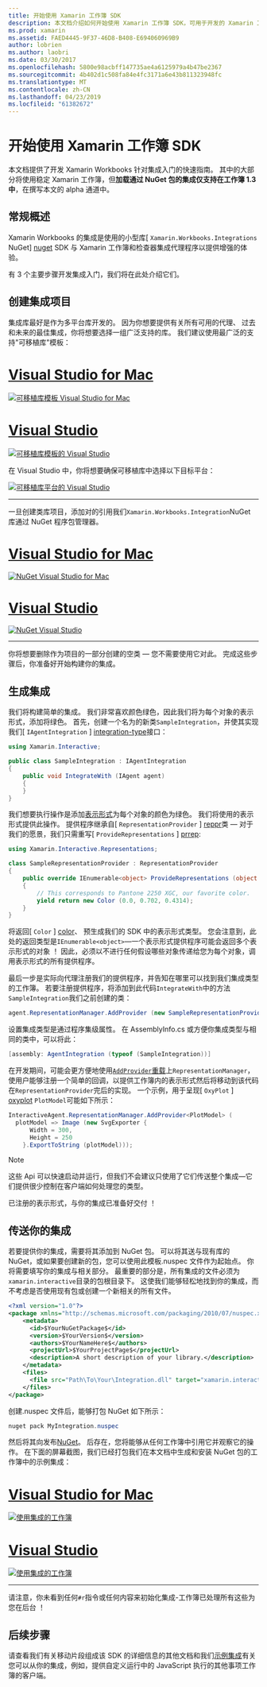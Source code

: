 ```yaml
---
title: 开始使用 Xamarin 工作簿 SDK
description: 本文档介绍如何开始使用 Xamarin 工作簿 SDK，可用于开发的 Xamarin 工作簿的集成。
ms.prod: xamarin
ms.assetid: FAED4445-9F37-46D8-B408-E694060969B9
author: lobrien
ms.author: laobri
ms.date: 03/30/2017
ms.openlocfilehash: 5800e98acbff147735ae4a6125979a4b47be2367
ms.sourcegitcommit: 4b402d1c508fa84e4fc3171a6e43b811323948fc
ms.translationtype: MT
ms.contentlocale: zh-CN
ms.lasthandoff: 04/23/2019
ms.locfileid: "61382672"
---
```

# <a name="getting-started-with-the-xamarin-workbooks-sdk"></a>开始使用 Xamarin 工作簿 SDK

本文档提供了开发 Xamarin Workbooks 针对集成入门的快速指南。 其中的大部分将使用稳定 Xamarin 工作簿，但**加载通过 NuGet 包的集成仅支持在工作簿 1.3 中**，在撰写本文的 alpha 通道中。

## <a name="general-overview"></a>常规概述

Xamarin Workbooks 的集成是使用的小型库[ `Xamarin.Workbooks.Integrations` NuGet] [ nuget] SDK 与 Xamarin 工作簿和检查器集成代理程序以提供增强的体验。

有 3 个主要步骤开发集成入门，我们将在此处介绍它们。

## <a name="creating-the-integration-project"></a>创建集成项目

集成库最好是作为多平台库开发的。 因为你想要提供有关所有可用的代理、 过去和未来的最佳集成，你将想要选择一组广泛支持的库。 我们建议使用最广泛的支持"可移植库"模板：

# <a name="visual-studio-for-mactabmacos"></a>[Visual Studio for Mac](#tab/macos)

[![可移植库模板 Visual Studio for Mac](images/xamarin-studio-pcl.png)](images/xamarin-studio-pcl.png#lightbox)

# <a name="visual-studiotabwindows"></a>[Visual Studio](#tab/windows)

[![可移植库模板的 Visual Studio](images/visual-studio-pcl.png)](images/visual-studio-pcl.png#lightbox)

在 Visual Studio 中，你将想要确保可移植库中选择以下目标平台：

[![可移植库平台的 Visual Studio](images/visual-studio-pcl-platforms.png)](images/visual-studio-pcl-platforms.png#lightbox)

-----

一旦创建类库项目，添加对的引用我们`Xamarin.Workbooks.Integration`NuGet 库通过 NuGet 程序包管理器。

# <a name="visual-studio-for-mactabmacos"></a>[Visual Studio for Mac](#tab/macos)

[![NuGet Visual Studio for Mac](images/xamarin-studio-nuget.png)](images/xamarin-studio-nuget.png#lightbox)

# <a name="visual-studiotabwindows"></a>[Visual Studio](#tab/windows)

[![NuGet Visual Studio](images/visual-studio-nuget.png)](images/visual-studio-nuget.png#lightbox)

-----

你将想要删除作为项目的一部分创建的空类 — 您不需要使用它对此。 完成这些步骤后，你准备好开始构建你的集成。

## <a name="building-an-integration"></a>生成集成

我们将构建简单的集成。 我们非常喜欢颜色绿色，因此我们将为每个对象的表示形式，添加将绿色。 首先，创建一个名为的新类`SampleIntegration`，并使其实现我们[ `IAgentIntegration` ] [ integration-type]接口：

```csharp
using Xamarin.Interactive;

public class SampleIntegration : IAgentIntegration
{
    public void IntegrateWith (IAgent agent)
    {
    }
}
```

我们想要执行操作是添加[表示形式](~/tools/workbooks/sdk/representations.md)为每个对象的颜色为绿色。 我们将使用的表示形式提供此操作。 提供程序继承自[ `RepresentationProvider` ] [ reppr]类 — 对于我们的愿景，我们只需重写[ `ProvideRepresentations` ] [ prrep]:

```csharp
using Xamarin.Interactive.Representations;

class SampleRepresentationProvider : RepresentationProvider
{
    public override IEnumerable<object> ProvideRepresentations (object obj)
    {
        // This corresponds to Pantone 2250 XGC, our favorite color.
        yield return new Color (0.0, 0.702, 0.4314);
    }
}
```

将返回[ `Color` ] [ color]、 预生成我们的 SDK 中的表示形式类型。
您会注意到，此处的返回类型是`IEnumerable<object>`&mdash;一个表示形式提供程序可能会返回多个表示形式的对象 ！ 因此，必须以不进行任何假设哪些对象传递给您为每个对象，调用表示形式的所有提供程序。

最后一步是实际向代理注册我们的提供程序，并告知在哪里可以找到我们集成类型的工作簿。 若要注册提供程序，将添加到此代码`IntegrateWith`中的方法`SampleIntegration`我们之前创建的类：

```csharp
agent.RepresentationManager.AddProvider (new SampleRepresentationProvider ());
```

设置集成类型是通过程序集级属性。 在 AssemblyInfo.cs 或方便你集成类型与相同的类中，可以将此：

```csharp
[assembly: AgentIntegration (typeof (SampleIntegration))]
````

在开发期间，可能会更方便地使用[`AddProvider`重载][ addprovider]上`RepresentationManager`，使用户能够注册一个简单的回调，以提供工作簿内的表示形式然后将移动到该代码在`RepresentationProvider`完后的实现。 一个示例，用于呈现[ `OxyPlot` ] [ oxyplot] `PlotModel`可能如下所示：

```csharp
InteractiveAgent.RepresentationManager.AddProvider<PlotModel> (
  plotModel => Image (new SvgExporter {
      Width = 300,
      Height = 250
    }.ExportToString (plotModel)));
```

> [!NOTE]
> 这些 Api 可以快速启动并运行，但我们不会建议只使用了它们传送整个集成&mdash;它们提供很少控制在客户端如何处理您的类型。

已注册的表示形式，与你的集成已准备好交付 ！

## <a name="shipping-your-integration"></a>传送你的集成

若要提供你的集成，需要将其添加到 NuGet 包。
可以将其送与现有库的 NuGet，或如果要创建新的包，您可以使用此模板.nuspec 文件作为起始点。
你将需要填写你的集成与相关部分。 最重要的部分是，所有集成的文件必须为`xamarin.interactive`目录的包根目录下。 这使我们能够轻松地找到你的集成，而不考虑是否使用现有包或创建一个新相关的所有文件。

```xml
<?xml version="1.0"?>
<package xmlns="http://schemas.microsoft.com/packaging/2010/07/nuspec.xsd">
    <metadata>
      <id>$YourNuGetPackage$</id>
      <version>$YourVersion$</version>
      <authors>$YourNameHere$</authors>
      <projectUrl>$YourProjectPage$</projectUrl>
      <description>A short description of your library.</description>
    </metadata>
    <files>
      <file src="Path\To\Your\Integration.dll" target="xamarin.interactive" />
    </files>
</package>
```

创建.nuspec 文件后，能够打包 NuGet 如下所示：

```csharp
nuget pack MyIntegration.nuspec
```

然后将其向发布[NuGet][nugetorg]。 后存在，您将能够从任何工作簿中引用它并观察它的操作。 在下面的屏幕截图，我们已经打包我们在本文档中生成和安装 NuGet 包的工作簿中的示例集成：

# <a name="visual-studio-for-mactabmacos"></a>[Visual Studio for Mac](#tab/macos)

[![使用集成的工作簿](images/mac-workbooks-integrated.png)](images/mac-workbooks-integrated.png#lightbox)

# <a name="visual-studiotabwindows"></a>[Visual Studio](#tab/windows)

[![使用集成的工作簿](images/windows-workbooks-integrated.png)](images/windows-workbooks-integrated.png#lightbox)

-----

请注意，你未看到任何`#r`指令或任何内容来初始化集成-工作簿已处理所有这些为您在后台 ！

## <a name="next-steps"></a>后续步骤

请查看我们有关移动片段组成该 SDK 的详细信息的其他文档和我们[示例集成](~/tools/workbooks/samples/index.md)有关您可以从你的集成，例如，提供自定义运行中的 JavaScript 执行的其他事项工作簿的客户端。

[integration-type]: https://developer.xamarin.com/api/type/Xamarin.Interactive.IAgentIntegration/
[repman-api]: https://developer.xamarin.com/api/type/Xamarin.Interactive.Representations.IRepresentationManager/
[color]: https://developer.xamarin.com/api/type/Xamarin.Interactive.Representations.Color/
[xir]: https://developer.xamarin.com/api/namespace/Xamarin.Interactive.Representations/
[reppr]: https://developer.xamarin.com/api/type/Xamarin.Interactive.Representations.RepresentationProvider/
[prrep]: https://developer.xamarin.com/api/member/Xamarin.Interactive.Representations.RepresentationProvider.ProvideRepresentations/p/System.Object/
[nugetorg]: https://nuget.org
[nuget]: https://nuget.org/packages/Xamarin.Workbooks.Integration
[addprovider]: https://developer.xamarin.com/api/member/Xamarin.Interactive.Representations.IRepresentationManager.AddProvider/
[oxyplot]: http://www.oxyplot.org/
